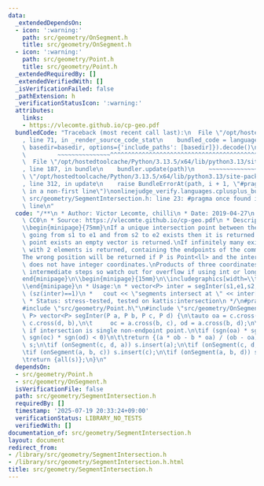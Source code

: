 ```yaml
---
data:
  _extendedDependsOn:
  - icon: ':warning:'
    path: src/geometry/OnSegment.h
    title: src/geometry/OnSegment.h
  - icon: ':warning:'
    path: src/geometry/Point.h
    title: src/geometry/Point.h
  _extendedRequiredBy: []
  _extendedVerifiedWith: []
  _isVerificationFailed: false
  _pathExtension: h
  _verificationStatusIcon: ':warning:'
  attributes:
    links:
    - https://vlecomte.github.io/cp-geo.pdf
  bundledCode: "Traceback (most recent call last):\n  File \"/opt/hostedtoolcache/Python/3.13.5/x64/lib/python3.13/site-packages/onlinejudge_verify/documentation/build.py\"\
    , line 71, in _render_source_code_stat\n    bundled_code = language.bundle(stat.path,\
    \ basedir=basedir, options={'include_paths': [basedir]}).decode()\n          \
    \         ~~~~~~~~~~~~~~~^^^^^^^^^^^^^^^^^^^^^^^^^^^^^^^^^^^^^^^^^^^^^^^^^^^^^^^^^^^^^^^^^^\n\
    \  File \"/opt/hostedtoolcache/Python/3.13.5/x64/lib/python3.13/site-packages/onlinejudge_verify/languages/cplusplus.py\"\
    , line 187, in bundle\n    bundler.update(path)\n    ~~~~~~~~~~~~~~^^^^^^\n  File\
    \ \"/opt/hostedtoolcache/Python/3.13.5/x64/lib/python3.13/site-packages/onlinejudge_verify/languages/cplusplus_bundle.py\"\
    , line 312, in update\n    raise BundleErrorAt(path, i + 1, \"#pragma once found\
    \ in a non-first line\")\nonlinejudge_verify.languages.cplusplus_bundle.BundleErrorAt:\
    \ src/geometry/SegmentIntersection.h: line 23: #pragma once found in a non-first\
    \ line\n"
  code: "/**\n * Author: Victor Lecomte, chilli\n * Date: 2019-04-27\n * License:\
    \ CC0\n * Source: https://vlecomte.github.io/cp-geo.pdf\n * Description:\\\\\n\
    \\begin{minipage}{75mm}\nIf a unique intersection point between the line segments\
    \ going from s1 to e1 and from s2 to e2 exists then it is returned.\nIf no intersection\
    \ point exists an empty vector is returned.\nIf infinitely many exist a vector\
    \ with 2 elements is returned, containing the endpoints of the common line segment.\n\
    The wrong position will be returned if P is Point<ll> and the intersection point\
    \ does not have integer coordinates.\nProducts of three coordinates are used in\
    \ intermediate steps so watch out for overflow if using int or long long.\n\\\
    end{minipage}\n\\begin{minipage}{15mm}\n\\includegraphics[width=\\textwidth]{src/geometry/SegmentIntersection}\n\
    \\end{minipage}\n * Usage:\n * vector<P> inter = segInter(s1,e1,s2,e2);\n * if\
    \ (sz(inter)==1)\n *   cout << \"segments intersect at \" << inter[0] << endl;\n\
    \ * Status: stress-tested, tested on kattis:intersection\n */\n#pragma once\n\n\
    #include \"src/geometry/Point.h\"\n#include \"src/geometry/OnSegment.h\"\n\ntemplate<class\
    \ P> vector<P> segInter(P a, P b, P c, P d) {\n\tauto oa = c.cross(d, a), ob =\
    \ c.cross(d, b),\n\t     oc = a.cross(b, c), od = a.cross(b, d);\n\t// Checks\
    \ if intersection is single non-endpoint point.\n\tif (sgn(oa) * sgn(ob) < 0 &&\
    \ sgn(oc) * sgn(od) < 0)\n\t\treturn {(a * ob - b * oa) / (ob - oa)};\n\tset<P>\
    \ s;\n\tif (onSegment(c, d, a)) s.insert(a);\n\tif (onSegment(c, d, b)) s.insert(b);\n\
    \tif (onSegment(a, b, c)) s.insert(c);\n\tif (onSegment(a, b, d)) s.insert(d);\n\
    \treturn {all(s)};\n}\n"
  dependsOn:
  - src/geometry/Point.h
  - src/geometry/OnSegment.h
  isVerificationFile: false
  path: src/geometry/SegmentIntersection.h
  requiredBy: []
  timestamp: '2025-07-19 20:33:24+09:00'
  verificationStatus: LIBRARY_NO_TESTS
  verifiedWith: []
documentation_of: src/geometry/SegmentIntersection.h
layout: document
redirect_from:
- /library/src/geometry/SegmentIntersection.h
- /library/src/geometry/SegmentIntersection.h.html
title: src/geometry/SegmentIntersection.h
---
```

